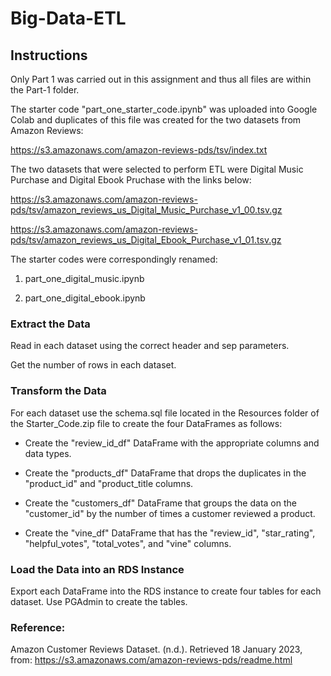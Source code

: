 # Big-Data-ETL


## Instructions

Only Part 1 was carried out in this assignment and thus all files are within the Part-1 folder.

The starter code "part_one_starter_code.ipynb" was uploaded into Google Colab and duplicates of this file was created for the two datasets from Amazon Reviews:

https://s3.amazonaws.com/amazon-reviews-pds/tsv/index.txt


The two datasets that were selected to perform ETL were Digital Music Purchase and Digital Ebook Pruchase with the links below:

https://s3.amazonaws.com/amazon-reviews-pds/tsv/amazon_reviews_us_Digital_Music_Purchase_v1_00.tsv.gz

https://s3.amazonaws.com/amazon-reviews-pds/tsv/amazon_reviews_us_Digital_Ebook_Purchase_v1_01.tsv.gz


The starter codes were correspondingly renamed:

1. part_one_digital_music.ipynb

2. part_one_digital_ebook.ipynb


### Extract the Data

Read in each dataset using the correct header and sep parameters.

Get the number of rows in each dataset.


### Transform the Data

For each dataset use the schema.sql file located in the Resources folder of the Starter_Code.zip file to create the four DataFrames as follows:

- Create the "review_id_df" DataFrame with the appropriate columns and data types.

- Create the "products_df" DataFrame that drops the duplicates in the "product_id" and "product_title columns.

- Create the "customers_df" DataFrame that groups the data on the "customer_id" by the number of times a customer reviewed a product.

- Create the "vine_df" DataFrame that has the "review_id", "star_rating", "helpful_votes", "total_votes", and "vine" columns.


### Load the Data into an RDS Instance

Export each DataFrame into the RDS instance to create four tables for each dataset. Use PGAdmin to create the tables.


### Reference:

Amazon Customer Reviews Dataset. (n.d.). Retrieved 18 January 2023, from: https://s3.amazonaws.com/amazon-reviews-pds/readme.html


